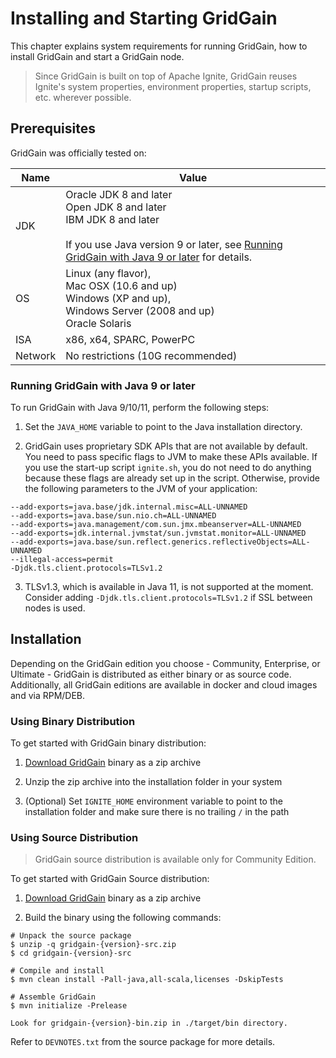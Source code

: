 # Installing and Starting GridGain

This chapter explains system requirements for running GridGain, how to install GridGain and start a GridGain node.

>Since GridGain is built on top of Apache Ignite, GridGain reuses Ignite's system properties, environment properties, startup scripts, etc. wherever possible.

## Prerequisites
GridGain was officially tested on:

Name | Value
---- | ----
JDK | Oracle JDK 8 and later<br/>Open JDK 8 and later<br/>IBM JDK 8 and later<br/><br/>If you use Java version 9 or later, see [Running GridGain with Java 9 or later](#running-gridgain-with-java-9-or-later) for details.
OS | Linux (any flavor),<br/>Mac OSX (10.6 and up)<br/>Windows (XP and up), <br/>Windows Server (2008 and up)<br/>Oracle Solaris
ISA | x86, x64, SPARC, PowerPC
Network | No restrictions (10G recommended)


### Running GridGain with Java 9 or later

To run GridGain with Java 9/10/11, perform the following steps:

 1. Set the `JAVA_HOME` variable to point to the Java installation directory.

 2. GridGain uses proprietary SDK APIs that are not available by default. You need to pass specific flags to JVM to
make these APIs available. If you use the start-up script `ignite.sh`, you do not need to do anything because these
flags are already set up in the script. Otherwise, provide the following parameters to the JVM of your application:

  ```
  --add-exports=java.base/jdk.internal.misc=ALL-UNNAMED
  --add-exports=java.base/sun.nio.ch=ALL-UNNAMED
  --add-exports=java.management/com.sun.jmx.mbeanserver=ALL-UNNAMED
  --add-exports=jdk.internal.jvmstat/sun.jvmstat.monitor=ALL-UNNAMED
  --add-exports=java.base/sun.reflect.generics.reflectiveObjects=ALL-UNNAMED
  --illegal-access=permit
  -Djdk.tls.client.protocols=TLSv1.2

  ```

 3. TLSv1.3, which is available in Java 11, is not supported at the moment. Consider adding `-Djdk.tls.client.protocols=TLSv1.2`
if SSL between nodes is used.

## Installation

Depending on the GridGain edition you choose - Community, Enterprise, or Ultimate - GridGain is
distributed as either binary or as source code. Additionally, all GridGain editions are available in docker and cloud images and via RPM/DEB.


### Using Binary Distribution

To get started with GridGain binary distribution:

 1. [Download GridGain](https://www.gridgain.com/resources/download) binary as a zip archive

 2. Unzip the zip archive into the installation folder in your system

 3. (Optional) Set `IGNITE_HOME` environment variable to point to the installation folder and make sure there is no trailing `/` in the path

### Using Source Distribution

>GridGain source distribution is available only for Community Edition.

To get started with GridGain Source distribution:

 1. [Download GridGain](https://www.gridgain.com/resources/download) binary as a zip archive 
 
 2. Build the binary using the following commands:

```
# Unpack the source package
$ unzip -q gridgain-{version}-src.zip
$ cd gridgain-{version}-src

# Compile and install
$ mvn clean install -Pall-java,all-scala,licenses -DskipTests

# Assemble GridGain
$ mvn initialize -Prelease

Look for gridgain-{version}-bin.zip in ./target/bin directory.
```
Refer to `DEVNOTES.txt` from the source package for more details.
